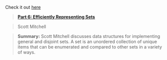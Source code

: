 Check it out <a href="http://msdn.microsoft.com/vcsharp/default.aspx?pull=/library/en-us/dv_vstechart/html/datastructures_guide6.asp" target="_blank">here</a>

> **<a href="http://msdn.microsoft.com/vcsharp/default.aspx?pull=/library/en-us/dv_vstechart/html/datastructures_guide6.asp" target="_blank">Part 6: Efficiently Representing Sets</a>**
  
> Scott Mitchell
  
> **Summary:** Scott Mitchell discusses data structures for implementing general and disjoint sets. A set is an unordered collection of unique items that can be enumerated and compared to other sets in a variety of ways.